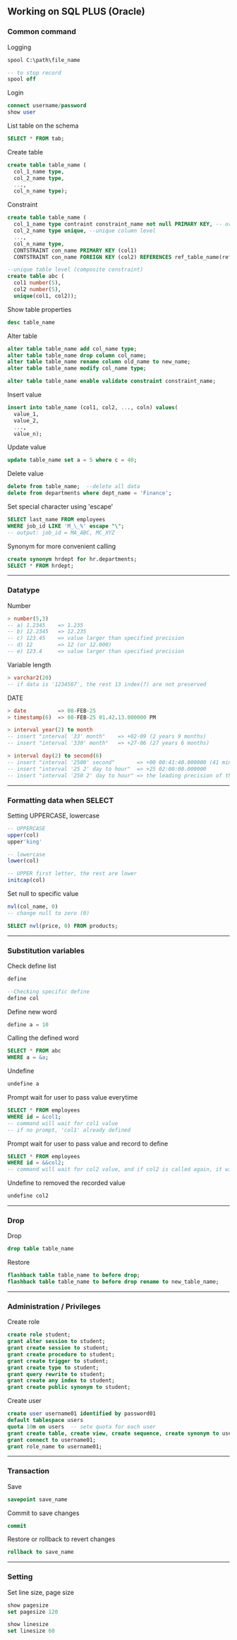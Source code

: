 ## Working on SQL PLUS (Oracle)
### Common command
Logging
```SQL
spool C:\path\file_name

-- to stop record
spool off
```
Login
```SQL
connect username/password
show user
```
List table on the schema
```SQL
SELECT * FROM tab;
```
Create table
```SQL
create table table_name (
  col_1_name type,
  col_2_name type,
  ...,
  col_n_name type);
```
Constraint
```SQL
create table table_name (
  col_1_name type contraint constraint_name not null PRIMARY KEY, -- or set PK last
  col_2_name type unique, --unique column level
  ...,
  col_n_name type,
  CONTSTRAINT con_name PRIMARY KEY (col1)
  CONTSTRAINT con_name FOREIGN KEY (col2) REFERENCES ref_table_name(ref_col_pk) ON DELETE [SET NULL|CASCADE]);

--unique table level (composite constraint)
create table abc (
  col1 number(5),
  col2 number(5),
  unique(col1, col2));
```
Show table properties
```SQL
desc table_name
```
Alter table
```SQL
alter table table_name add col_name type;
alter table table_name drop column col_name;
alter table table_name rename column old_name to new_name;
alter table table_name modify col_name type;

alter table table_name enable validate constraint constraint_name;
```
Insert value
```SQL
insert into table_name (col1, col2, ..., coln) values(
  value_1,
  value_2,
  ...,
  value_n);
```
Update value
```SQL
update table_name set a = 5 where c = 40;
```
Delete value
```SQL
delete from table_name;  --delete all data
delete from departments where dept_name = 'Finance';
```
Set special character using 'escape'
```SQL
SELECT last_name FROM employees
WHERE job_id LIKE 'M_\_%' escape "\";
-- output: job_id = MA_ABC, MC_XYZ
```
Synonym for more convenient calling
```SQL
create synonym hrdept for hr.departments;
SELECT * FROM hrdept;
```
__________________________________________________________
### Datatype
Number
```SQL
> number(5,3)
-- a) 1.2345    => 1.235
-- b) 12.2345   => 12.235
-- c) 123.45    => value larger than specified precision
-- d) 12        => 12 (or 12.000)
-- e) 123.4     => value larger than specified precision
```
Variable length
```SQL
> varchar2(20)
-- if data is '1234567', the rest 13 index(?) are not preserved
```
DATE
```SQL
> date          => 08-FEB-25
> timestamp(6)  => 08-FEB-25 01.42.13.000000 PM

> interval year(2) to month
-- insert "interval '33' month"    => +02-09 (2 years 9 months)
-- insert "interval '330' month"   => +27-06 (27 years 6 months)

> interval day(2) to second(6)
-- insert "interval '2500' second"       => +00 00:41:40.000000 (41 mins 40 seconds)
-- insert "interval '25 2' day to hour"  => +25 02:00:00.000000
-- insert "interval '250 2' day to hour" => the leading precision of the interval is too small (because day(2))
```
__________________________________________________________
### Formatting data when SELECT
Setting UPPERCASE, lowercase
```SQL
-- UPPERCASE
upper(col)
upper'king'

-- lowercase
lower(col)

-- UPPER first letter, the rest are lower
initcap(col)
```
Set null to specific value
```SQL
nvl(col_name, 0)
-- change null to zero (0)

SELECT nvl(price, 0) FROM products;
```
__________________________________________________________
### Substitution variables
Check define list
```SQL
define

--Checking specific define
define col
```
Define new word
```SQL
define a = 10
```
Calling the defined word
```SQL
SELECT * FROM abc
WHERE a = &a;
```
Undefine
```SQL
undefine a
```
Prompt wait for user to pass value everytime
```SQL
SELECT * FROM employees
WHERE id = &col1;
-- command will wait for col1 value
-- if no prompt, 'col1' already defined
```
Prompt wait for user to pass value and record to define
```SQL
SELECT * FROM employees
WHERE id = &&col2;
-- command will wait for col2 value, and if col2 is called again, it will not need user to pass value.
```
Undefine to removed the recorded value
```SQL
undefine col2
```
__________________________________________________________
### Drop
Drop
```SQL
drop table table_name
```
Restore
```SQL
flashback table table_name to before drop;
flashback table table_name to before drop rename to new_table_name;
```
__________________________________________________________
### Administration / Privileges
Create role
```SQL
create role student;
grant alter session to student;
grant create session to student;
grant create procedure to student; 
grant create trigger to student;
grant create type to student;
grant query rewrite to student;
grant create any index to student;
grant create public synonym to student;
```
Create user
```SQL
create user username01 identified by password01
default tablespace users
quota 10m on users  -- sete quota for each user
grant create table, create view, create sequence, create synonym to username01;
grant connect to username01;
grant role_name to username01;
```
__________________________________________________________
### Transaction
Save
```SQL
savepoint save_name
```
Commit to save changes
```SQL
commit
```
Restore or rollback to revert changes
```SQL
rollback to save_name
```
__________________________________________________________
### Setting
Set line size, page size
```SQL
show pagesize
set pagesize 120

show linesize
set linesize 60
```
